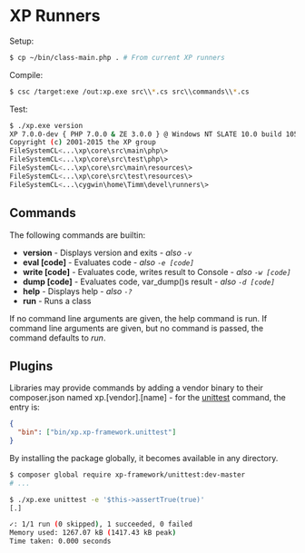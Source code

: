 XP Runners
==========

Setup:

```sh
$ cp ~/bin/class-main.php . # From current XP runners
```

Compile:

```sh
$ csc /target:exe /out:xp.exe src\\*.cs src\\commands\\*.cs
```

Test:

```sh
$ ./xp.exe version
XP 7.0.0-dev { PHP 7.0.0 & ZE 3.0.0 } @ Windows NT SLATE 10.0 build 10586 (Windows 10) i586
Copyright (c) 2001-2015 the XP group
FileSystemCL<...\xp\core\src\main\php\>
FileSystemCL<...\xp\core\src\test\php\>
FileSystemCL<...\xp\core\src\main\resources\>
FileSystemCL<...\xp\core\src\test\resources\>
FileSystemCL<...\cygwin\home\Timm\devel\runners\>
```

Commands
--------
The following commands are builtin:

* **version** - Displays version and exits - *also `-v`*
* **eval [code]** - Evaluates code - *also `-e [code]`*
* **write [code]** - Evaluates code, writes result to Console - *also `-w [code]`*
* **dump [code]** - Evaluates code, var_dump()s result - *also `-d [code]`*
* **help** - Displays help - *also `-?`*
* **run** - Runs a class

If no command line arguments are given, the help command is run. If command line arguments are given, but no command is passed, the command defaults to *run*.

Plugins
-------
Libraries may provide commands by adding a vendor binary to their composer.json named xp.[vendor].[name] - for the [unittest](https://github.com/xp-framework/unittest/blob/master/bin/xp.xp-framework.unittest) command, the entry is:

```json
{
  "bin": ["bin/xp.xp-framework.unittest"]
}
```

By installing the package globally, it becomes available in any directory.

```sh
$ composer global require xp-framework/unittest:dev-master
# ...

$ ./xp.exe unittest -e '$this->assertTrue(true)'
[.]

✓: 1/1 run (0 skipped), 1 succeeded, 0 failed
Memory used: 1267.07 kB (1417.43 kB peak)
Time taken: 0.000 seconds
```